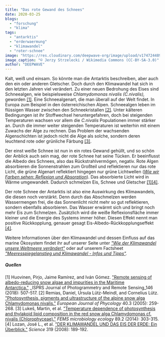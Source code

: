 ```yaml
---
title: "Das rote Gewand des Schnees"
date: 2020-03-25
blogs: 
  - "forschung"
  - "klima"
tags: 
  - "antarktis"
  - "erderwaermung"
  - "klimawandel"
  - "roter-schnee"
image: "https://res.cloudinary.com/deepwave-org/image/upload/v1747244896/deepwave.org/roter_und_gr%C3%BCner_Schnee_Antarktis-scaled.jpg"
image_caption: "© Jerzy Strzelecki / Wikimedia Commons (CC-BY-SA-3.0)"
author: "DEEPWAVE"
---
```


Kalt, weiß und einsam. So könnte man die Antarktis beschreiben, aber auch den ein oder anderen Gletscher. Doch durch den Klimawandel hat sich in den letzten Jahren viel verändert. Zu einer neuen Bedrohung des Eises sind Schneealgen, wie beispielsweise _Chlamydomonas nivalis (C.nivalis),_ geworden [\[1\]](#Pirjo). Eine Schneealgenart, die man überall auf der Welt findet. In Europa zum Beispiel in den österreichischen Alpen. Schneealgen leben im flüssigen Wasser zwischen den Schneekristallen [\[2\]](#DanielRemias). Unter kälteren Bedingungen ist ihr Stoffwechsel heruntergefahren, doch bei steigenden Temperaturen wachsen vor allem die _C.nivalis_ Populationen immer stärker an. Durch die immer weiter steigenden Temperaturen ist weiterhin mit einem Zuwachs der Alge zu rechnen. Das Problem der wachsenden Algenschichten ist jedoch nicht die Alge als solche, sondern deren leuchtend rote oder grünliche Färbung [\[3\]](#MartinLukes).

Der einst weiße Schnee ist nun in ein rotes Gewand gehüllt, und so schön der Anblick auch sein mag, der rote Schnee hat seine Tücken. Er beeinflusst die Albedo des Schnees, also das Rückstrahlvermögen, negativ. Rote Algen absorbieren die Sonnenstrahlen zum Großteil und reflektieren nur das rote Licht, die grüne Algenart reflektiert hingegen nur grüne Lichtwellen ([_Wie wir Farben sehen: Reflexion und Absorption_](https://www.br.de/radio/bayern2/sendungen/radiowissen/mensch-natur-umwelt/farbensehen-reflexion-absorbtion100.html)). Das absorbierte Licht wird in Wärme umgewandelt. Dadurch schmelzen Eis, Schnee und Gletscher [\[1\]](#Pirjo)[\[4\]](#JoseLozan).

Der rote Schnee der Antarktis ist also eine Auswirkung des Klimawandels, die diesen noch verstärkt. Denn durch das Abschmelzen werden Wassermengen frei, die das Sonnenlicht nicht mehr so gut reflektieren, sondern ebenfalls absorbieren. Das Wasser erwärmt sich und bringt noch mehr Eis zum Schmelzen. Zusätzlich wird die weiße Reflexionsfläche immer kleiner und die Energie des Systems immer höher. Diesen Effekt nennt man positive Rückkopplung, genauer gesagt Eis-Albedo-Rückkopplungseffekt [\[4\]](#JoseLozan).

Weitere Informationen über den Klimawandel und dessen Einfluss auf das marine Ökosystem findet ihr auf unserer Seite unter [_"Wie der Klimawandel unsere Weltmeere verändert"_](http://www.deepwave.org/die-ozeane/klimawandel/) oder auf unserem Factsheet _["Meeresspiegelanstieg und Klimawandel - Infos und Tipps"](https://res.cloudinary.com/deepwave-org/image/upload/v1747242935/deepwave.org/DWfacts_Meeresspiegelanstieg-und-Klimawandel_2016.pdf)._

##### Quellen

\[1\] Huovinen, Pirjo, Jaime Ramírez, and Iván Gómez. ["Remote sensing of albedo-reducing snow algae and impurities in the Maritime Antarctica."](https://www.sciencedirect.com/science/article/abs/pii/S0924271618302934) _ISPRS Journal of Photogrammetry and Remote Sensing_146 (2018): 507-517. \[2\] Remias, Daniel, Ursula Lütz-Meindl, and Cornelius Lütz. ["Photosynthesis, pigments and ultrastructure of the alpine snow alga Chlamydomonas nivalis."](https://www.tandfonline.com/doi/full/10.1080/09670260500202148) _European Journal of Phycology_ 40.3 (2005): 259-268. \[3\] Lukeš, Martin, et al. ["Temperature dependence of photosynthesis and thylakoid lipid composition in the red snow alga Chlamydomonas cf. nivalis (Chlorophyceae)."](https://academic.oup.com/femsec/article/89/2/303/2680452) _FEMS microbiology ecology_ 89.2 (2014): 303-315. \[4\] Lozan, José L., et al. ["DER KLIMAWANDEL UND DAS EIS DER ERDE: Ein Überblick."](http://www.lozan.de/veroeffentlichungen/paper/eis_der_erde_ein_ueberblick.pdf) _Science_ 319 (2008): 189-192.
